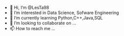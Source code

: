 - 👋 Hi, I’m @LesTa98
- 👀 I’m interested in Data Science, Sofware Engineering
- 🌱 I’m currently learning Python,C++,Java,SQL
- 💞️ I’m looking to collaborate on ...
- 📫 How to reach me ...

<!---
LesTa98/LesTa98 is a ✨ special ✨ repository because its `README.md` (this file) appears on your GitHub profile.
You can click the Preview link to take a look at your changes.
--->
